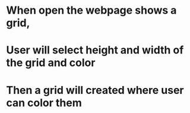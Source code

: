 # When open the webpage shows a grid,
# User will select height and width of the grid and color
# Then a grid will created where user can color them
